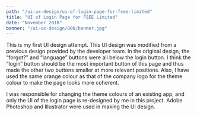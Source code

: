 ```yaml
---
path: "/ui-ux-design/ui-of-login-page-for-fsee-limited"
title: "UI of Login Page for FSEE Limited"
date: "November 2018"
banner: "/ui-ux-design/006/banner.jpg"
---
```


This is my first UI design attempt. This UI design was modified from a previous design provided by the developer team. In the original design, the “forgot?” and “language” buttons were all below the login button. I think the “login” button should be the most important button of this page and thus made the other two buttons smaller at more relevant positions. Also, I have used the same orange colour as that of the company logo for the theme colour to make the page looks more coherent.

I was responsible for changing the theme colours of an existing app, and only the UI of the login page is re-designed by me in this project. Adobe Photoshop and Illustrator were used in making the UI design.
